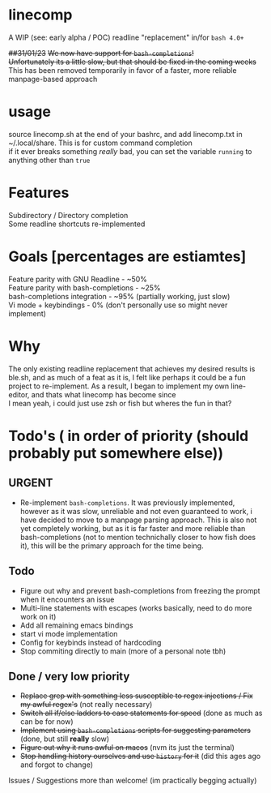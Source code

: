 # linecomp
A WIP (see: early alpha / POC) readline "replacement" in/for ``bash 4.0+``  

~~##31/01/23~~
~~We now have support for `bash-completions`!~~  
~~Unfortunately its a little slow, but that should be fixed in the coming weeks~~  
This has been removed temporarily in favor of a faster, more reliable manpage-based approach  

# usage
source linecomp.sh at the end of your bashrc, and add linecomp.txt in ~/.local/share. This is for custom command completion  
if it ever breaks something _really_ bad, you can set the variable ``running`` to anything other than ``true``  

# Features
Subdirectory / Directory completion  
Some readline shortcuts re-implemented  

# Goals [percentages are estiamtes]
Feature parity with GNU Readline - ~50%  
Feature parity with bash-completions - ~25%  
bash-completions integration - ~95% (partially working, just slow)  
Vi mode + keybindings - 0%  (don't personally use so might never implement)  

# Why
The only existing readline replacement that achieves my desired results is ble.sh, and as much of a feat as it is, I felt like perhaps it could be a fun project to re-implement. As a result, I began to implement my own line-editor, and thats what linecomp has become since  
I mean yeah, i could just use zsh or fish but wheres the fun in that?  

# Todo's ( in order of priority (should probably put somewhere else))
## URGENT
 - Re-implement ``bash-completions``. It was previously implemented, however as it was slow, unreliable and not even guaranteed to work, i have decided to move to a manpage parsing approach. This is also not yet completely working, but as it is far faster and more reliable than bash-completions (not to mention technichally closer to how fish does it), this will be the primary approach for the time being.  

## Todo
 - Figure out why and prevent bash-completions from freezing the prompt when it encounters an issue
 - Multi-line statements with escapes (works basically, need to do more work on it)
 - Add all remaining emacs bindings
 - start vi mode implementation
 - Config for keybinds instead of hardcoding
 - Stop commiting directly to main (more of a personal note tbh)

## Done / very low priority
 - ~~Replace grep with something less susceptible to regex injections / Fix my awful regex's~~ (not really necessary)
 - ~~Switch all if/else ladders to case statements for speed~~ (done as much as can be for now)
 - ~~Implement using ``bash-completions`` scripts for suggesting parameters~~ (done, but still __really__ slow)
 - ~~Figure out why it runs awful on macos~~ (nvm its just the terminal)
 - ~~Stop handling history ourselves and use ``history`` for it~~ (did this ages ago and forgot to change)


Issues / Suggestions more than welcome! (im practically begging actually)
